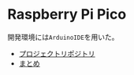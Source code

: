 # Raspberry Pi Pico

開発環境には`ArduinoIDE`を用いた。
* [プロジェクトリポジトリ](https://github.com/s2301089/development-Raspberry_Pi_Pico)  
* [まとめ](https://s2301089.github.io/development-Raspberry_Pi_Pico/book/)  